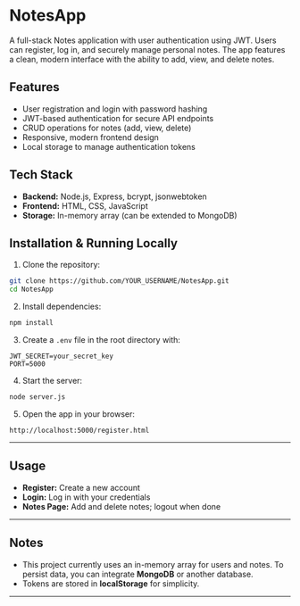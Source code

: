 # NotesApp

A full-stack Notes application with user authentication using JWT. Users can register, log in, and securely manage personal notes. The app features a clean, modern interface with the ability to add, view, and delete notes.

## Features

* User registration and login with password hashing
* JWT-based authentication for secure API endpoints
* CRUD operations for notes (add, view, delete)
* Responsive, modern frontend design
* Local storage to manage authentication tokens

## Tech Stack

* **Backend:** Node.js, Express, bcrypt, jsonwebtoken
* **Frontend:** HTML, CSS, JavaScript
* **Storage:** In-memory array (can be extended to MongoDB)

## Installation & Running Locally

1. Clone the repository:

```bash
git clone https://github.com/YOUR_USERNAME/NotesApp.git
cd NotesApp
```

2. Install dependencies:

```bash
npm install
```

3. Create a `.env` file in the root directory with:

```
JWT_SECRET=your_secret_key
PORT=5000
```

4. Start the server:

```bash
node server.js
```

5. Open the app in your browser:

```
http://localhost:5000/register.html
```

---

## Usage

* **Register:** Create a new account
* **Login:** Log in with your credentials
* **Notes Page:** Add and delete notes; logout when done

---

## Notes

* This project currently uses an in-memory array for users and notes. To persist data, you can integrate **MongoDB** or another database.
* Tokens are stored in **localStorage** for simplicity.

---
